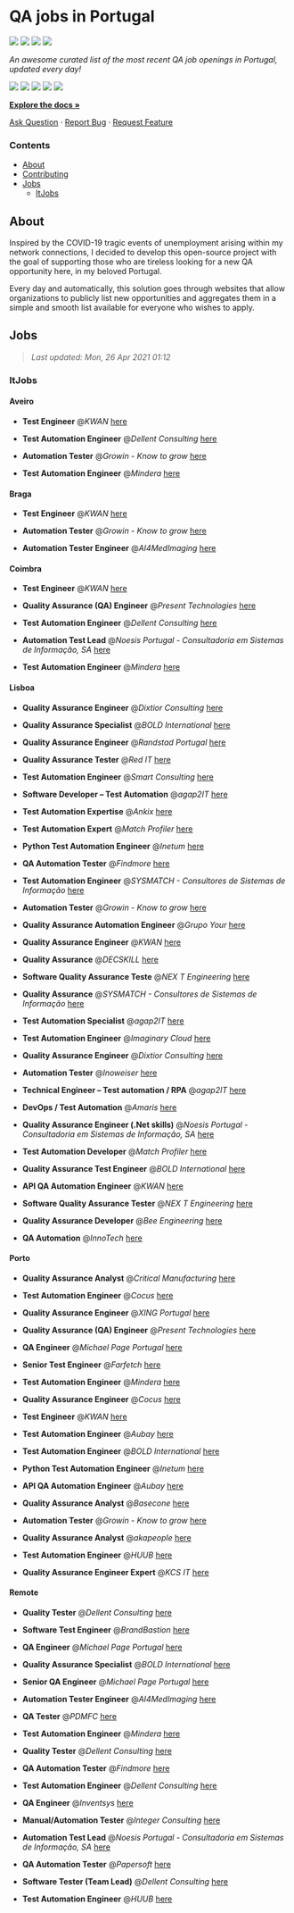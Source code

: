 QA jobs in Portugal
========================

![](https://img.shields.io/static/v1?label=%F0%9F%8C%9F&message=If%20Useful&color=BC4E99)
[![](https://img.shields.io/github/stars/sergiomartins8/qa-jobs-in-portugal)](https://github.com/sergiomartins8/qa-jobs-in-portugal/stargazers)
[![](https://img.shields.io/github/forks/sergiomartins8/qa-jobs-in-portugal)](https://github.com/sergiomartins8/qa-jobs-in-portugal/network/members)
[![](https://img.shields.io/badge/-sergiomartins8-blue?logo=Linkedin&logoColor=white)](https://www.linkedin.com/in/sergiomartins8/)

_An awesome curated list of the most recent QA job openings in Portugal, updated every day!_

[![](https://img.shields.io/github/v/release/sergiomartins8/qa-jobs-in-portugal)](https://github.com/sergiomartins8/qa-jobs-in-portugal/releases)
[![](https://github.com/sergiomartins8/qa-jobs-in-portugal/workflows/release/badge.svg)](https://github.com/sergiomartins8/qa-jobs-in-portugal/actions?query=workflow%3Arelease)
[![](https://img.shields.io/github/issues/sergiomartins8/qa-jobs-in-portugal)](https://github.com/sergiomartins8/qa-jobs-in-portugal/issues)
[![](https://img.shields.io/github/contributors/sergiomartins8/qa-jobs-in-portugal)](https://github.com/sergiomartins8/qa-jobs-in-portugal/graphs/contributors)
[![](https://img.shields.io/github/license/sergiomartins8/qa-jobs-in-portugal)](https://github.com/sergiomartins8/qa-jobs-in-portugal/blob/master/LICENSE)

**[Explore the docs »](https://github.com/sergiomartins8/qa-jobs-in-portugal/blob/master/docs/DOCUMENTATION.md)**

[Ask Question](https://github.com/sergiomartins8/qa-jobs-in-portugal/issues) 
·
[Report Bug](https://github.com/sergiomartins8/qa-jobs-in-portugal/issues)
·
[Request Feature](https://github.com/sergiomartins8/qa-jobs-in-portugal/issues)

### Contents
* [About](#about)
* [Contributing](https://github.com/sergiomartins8/qa-jobs-in-portugal/blob/master/docs/CONTRIBUTING.md)
* [Jobs](#jobs)
  * [ItJobs](#itjobs)

## About
Inspired by the COVID-19 tragic events of unemployment arising within my network connections, I decided to develop this open-source project with the goal of supporting those who are tireless looking for a new QA opportunity here, in my beloved Portugal.

Every day and automatically, this solution goes through websites that allow organizations to publicly list new opportunities and aggregates them in a simple and smooth list available for everyone who wishes to apply.

Jobs
---------

> _Last updated: Mon, 26 Apr 2021 01:12_

### ItJobs

#### Aveiro

- **Test Engineer** @_KWAN_ [here](https://www.itjobs.pt/oferta/379134/test-engineer)


- **Test Automation Engineer** @_Dellent Consulting_ [here](https://www.itjobs.pt/oferta/382366/test-automation-engineer)


- **Automation Tester** @_Growin - Know to grow_ [here](https://www.itjobs.pt/oferta/381842/automation-tester)


- **Test Automation Engineer** @_Mindera_ [here](https://www.itjobs.pt/oferta/380812/test-automation-engineer)

#### Braga

- **Test Engineer** @_KWAN_ [here](https://www.itjobs.pt/oferta/379134/test-engineer)


- **Automation Tester** @_Growin - Know to grow_ [here](https://www.itjobs.pt/oferta/381842/automation-tester)


- **Automation Tester Engineer** @_AI4MedImaging_ [here](https://www.itjobs.pt/oferta/381230/automation-tester-engineer)

#### Coimbra

- **Test Engineer** @_KWAN_ [here](https://www.itjobs.pt/oferta/379134/test-engineer)


- **Quality Assurance (QA) Engineer** @_Present Technologies_ [here](https://www.itjobs.pt/oferta/380258/quality-assurance-qa-engineer)


- **Test Automation Engineer** @_Dellent Consulting_ [here](https://www.itjobs.pt/oferta/382366/test-automation-engineer)


- **Automation Test Lead** @_Noesis Portugal - Consultadoria em Sistemas de Informação, SA_ [here](https://www.itjobs.pt/oferta/382330/automation-test-lead)


- **Test Automation Engineer** @_Mindera_ [here](https://www.itjobs.pt/oferta/380812/test-automation-engineer)

#### Lisboa

- **Quality Assurance Engineer** @_Dixtior Consulting_ [here](https://www.itjobs.pt/oferta/378732/quality-assurance-engineer)


- **Quality Assurance Specialist** @_BOLD International_ [here](https://www.itjobs.pt/oferta/376118/quality-assurance-specialist)


- **Quality Assurance Engineer** @_Randstad Portugal_ [here](https://www.itjobs.pt/oferta/380362/quality-assurance-engineer)


- **Quality Assurance Tester** @_Red IT_ [here](https://www.itjobs.pt/oferta/377129/quality-assurance-tester)


- **Test Automation Engineer** @_Smart Consulting_ [here](https://www.itjobs.pt/oferta/377654/test-automation-engineer)


- **Software Developer – Test Automation** @_agap2IT_ [here](https://www.itjobs.pt/oferta/379565/software-developer-test-automation)


- **Test Automation Expertise** @_Ankix_ [here](https://www.itjobs.pt/oferta/378899/test-automation-expertise)


- **Test Automation Expert** @_Match Profiler_ [here](https://www.itjobs.pt/oferta/376759/test-automation-expert)


- **Python Test Automation Engineer** @_Inetum_ [here](https://www.itjobs.pt/oferta/382401/python-test-automation-engineer)


- **QA Automation Tester** @_Findmore_ [here](https://www.itjobs.pt/oferta/382283/qa-automation-tester)


- **Test Automation Engineer** @_SYSMATCH - Consultores de Sistemas de Informação_ [here](https://www.itjobs.pt/oferta/376461/test-automation-engineer)


- **Automation Tester** @_Growin - Know to grow_ [here](https://www.itjobs.pt/oferta/381842/automation-tester)


- **Quality Assurance Automation Engineer** @_Grupo Your_ [here](https://www.itjobs.pt/oferta/383093/quality-assurance-automation-engineer-mf-referencia-yp-dw-qe)


- **Quality Assurance Engineer** @_KWAN_ [here](https://www.itjobs.pt/oferta/382510/quality-assurance-engineer)


- **Quality Assurance** @_DECSKILL_ [here](https://www.itjobs.pt/oferta/381165/quality-assurance)


- **Software Quality Assurance Teste** @_NEX T Engineering_ [here](https://www.itjobs.pt/oferta/378659/software-quality-assurance-teste)


- **Quality Assurance** @_SYSMATCH - Consultores de Sistemas de Informação_ [here](https://www.itjobs.pt/oferta/374052/quality-assurance)


- **Test Automation Specialist** @_agap2IT_ [here](https://www.itjobs.pt/oferta/380917/test-automation-specialist)


- **Test Automation Engineer** @_Imaginary Cloud_ [here](https://www.itjobs.pt/oferta/380725/test-automation-engineer)


- **Quality Assurance Engineer** @_Dixtior Consulting_ [here](https://www.itjobs.pt/oferta/382332/quality-assurance-engineer)


- **Automation Tester** @_Inoweiser_ [here](https://www.itjobs.pt/oferta/380294/automation-tester)


- **Technical Engineer – Test automation / RPA** @_agap2IT_ [here](https://www.itjobs.pt/oferta/379628/technical-engineer-test-automation-rpa)


- **DevOps / Test Automation** @_Amaris_ [here](https://www.itjobs.pt/oferta/381024/devops-test-automation)


- **Quality Assurance Engineer (.Net skills)** @_Noesis Portugal - Consultadoria em Sistemas de Informação, SA_ [here](https://www.itjobs.pt/oferta/377393/quality-assurance-engineer-net-skills-lisbon)


- **Test Automation Developer** @_Match Profiler_ [here](https://www.itjobs.pt/oferta/376753/test-automation-developer)


- **Quality Assurance Test Engineer** @_BOLD International_ [here](https://www.itjobs.pt/oferta/376772/quality-assurance-test-engineer)


- **API QA Automation Engineer** @_KWAN_ [here](https://www.itjobs.pt/oferta/381805/api-qa-automation-engineer)


- **Software Quality Assurance Tester** @_NEX T Engineering_ [here](https://www.itjobs.pt/oferta/378234/software-quality-assurance-tester)


- **Quality Assurance Developer** @_Bee Engineering_ [here](https://www.itjobs.pt/oferta/380390/quality-assurance-developer)


- **QA Automation** @_InnoTech_ [here](https://www.itjobs.pt/oferta/379812/qa-automation)

#### Porto

- **Quality Assurance Analyst** @_Critical Manufacturing_ [here](https://www.itjobs.pt/oferta/379002/software-validation-engineer)


- **Test Automation Engineer** @_Cocus_ [here](https://www.itjobs.pt/oferta/382505/test-automation-engineer)


- **Quality Assurance Engineer** @_XING Portugal_ [here](https://www.itjobs.pt/oferta/382593/quality-assurance-engineer)


- **Quality Assurance (QA) Engineer** @_Present Technologies_ [here](https://www.itjobs.pt/oferta/380258/quality-assurance-qa-engineer)


- **QA Engineer** @_Michael Page Portugal_ [here](https://www.itjobs.pt/oferta/382685/qa-engineer-m-f-full-remote)


- **Senior Test Engineer** @_Farfetch_ [here](https://www.itjobs.pt/oferta/382119/senior-test-engineer)


- **Test Automation Engineer** @_Mindera_ [here](https://www.itjobs.pt/oferta/380812/test-automation-engineer)


- **Quality Assurance Engineer** @_Cocus_ [here](https://www.itjobs.pt/oferta/382492/quality-assurance-engineer)


- **Test Engineer** @_KWAN_ [here](https://www.itjobs.pt/oferta/379134/test-engineer)


- **Test Automation Engineer** @_Aubay_ [here](https://www.itjobs.pt/oferta/377222/test-automation-engineer)


- **Test Automation Engineer** @_BOLD International_ [here](https://www.itjobs.pt/oferta/378643/test-automation-engineer)


- **Python Test Automation Engineer** @_Inetum_ [here](https://www.itjobs.pt/oferta/382401/python-test-automation-engineer)


- **API QA Automation Engineer** @_Aubay_ [here](https://www.itjobs.pt/oferta/382465/api-qa-automation-engineer)


- **Quality Assurance Analyst** @_Basecone_ [here](https://www.itjobs.pt/oferta/382199/quality-assurance-analyst)


- **Automation Tester** @_Growin - Know to grow_ [here](https://www.itjobs.pt/oferta/381842/automation-tester)


- **Quality Assurance Analyst** @_akapeople_ [here](https://www.itjobs.pt/oferta/381706/quality-assurance-analyst)


- **Test Automation Engineer** @_HUUB_ [here](https://www.itjobs.pt/oferta/382908/test-automation-engineer)


- **Quality Assurance Engineer Expert** @_KCS IT_ [here](https://www.itjobs.pt/oferta/376556/quality-assurance-engineer-expert)

#### Remote

- **Quality Tester** @_Dellent Consulting_ [here](https://www.itjobs.pt/oferta/382367/quality-tester)


- **Software Test Engineer** @_BrandBastion_ [here](https://www.itjobs.pt/oferta/379190/software-test-engineer-remote)


- **QA Engineer** @_Michael Page Portugal_ [here](https://www.itjobs.pt/oferta/382685/qa-engineer-m-f-full-remote)


- **Quality Assurance Specialist** @_BOLD International_ [here](https://www.itjobs.pt/oferta/376118/quality-assurance-specialist)


- **Senior QA Engineer** @_Michael Page Portugal_ [here](https://www.itjobs.pt/oferta/379498/senior-qa-engineer-m-f-full-remote)


- **Automation Tester Engineer** @_AI4MedImaging_ [here](https://www.itjobs.pt/oferta/381230/automation-tester-engineer)


- **QA Tester** @_PDMFC_ [here](https://www.itjobs.pt/oferta/380988/qa-tester)


- **Test Automation Engineer** @_Mindera_ [here](https://www.itjobs.pt/oferta/380812/test-automation-engineer)


- **Quality Tester** @_Dellent Consulting_ [here](https://www.itjobs.pt/oferta/379006/quality-tester)


- **QA Automation Tester** @_Findmore_ [here](https://www.itjobs.pt/oferta/382283/qa-automation-tester)


- **Test Automation Engineer** @_Dellent Consulting_ [here](https://www.itjobs.pt/oferta/382366/test-automation-engineer)


- **QA Engineer** @_Inventsys_ [here](https://www.itjobs.pt/oferta/379049/qa-engineer)


- **Manual/Automation Tester** @_Integer Consulting_ [here](https://www.itjobs.pt/oferta/381267/manual-automation-tester)


- **Automation Test Lead** @_Noesis Portugal - Consultadoria em Sistemas de Informação, SA_ [here](https://www.itjobs.pt/oferta/382330/automation-test-lead)


- **QA Automation Tester** @_Papersoft_ [here](https://www.itjobs.pt/oferta/377931/qa-automation-tester)


- **Software Tester (Team Lead)** @_Dellent Consulting_ [here](https://www.itjobs.pt/oferta/382825/software-tester-team-lead)


- **Test Automation Engineer** @_HUUB_ [here](https://www.itjobs.pt/oferta/382908/test-automation-engineer)

